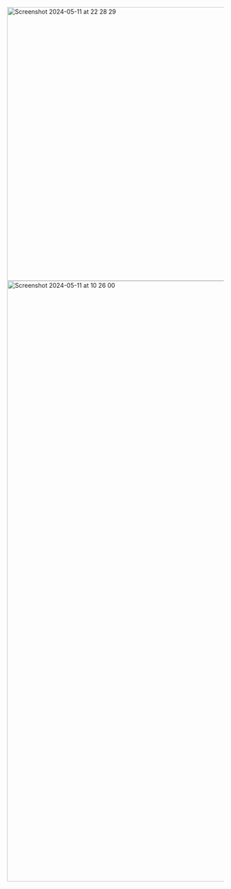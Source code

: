 
<img width="636" alt="Screenshot 2024-05-11 at 22 28 29" src="https://github.com/sumon-ohid/42_Cub3D/assets/117649754/8aff751c-6845-463e-89f0-0b3be084d664">
<img width="1396" alt="Screenshot 2024-05-11 at 10 26 00" src="https://github.com/sumon-ohid/42_Cub3D/assets/117649754/c8c95f7b-6e79-41c1-b678-2552a7bdd920">
